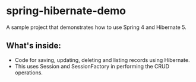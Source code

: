 # spring-hibernate-demo
A sample project that demonstrates how to use Spring 4 and Hibernate 5.

What's inside:
--------------

* Code for saving, updating, deleting and listing records using Hibernate.
* This uses Session and SessionFactory in performing the CRUD operations.

